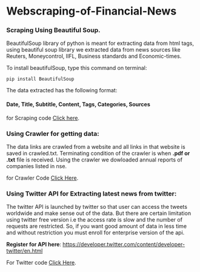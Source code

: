 # Webscraping-of-Financial-News

### Scraping Using Beautiful Soup.

BeautifulSoup library of python is meant for extracting data from html tags, using beautiful soup library we extracted data from news sources like Reuters, Moneycontrol, IIFL, Business standards and
Economic-times.

To install beautifulSoup, type this command on terminal: 
```
pip install BeautifulSoup
```

The data extracted has the following format: 
#### Date, Title, Subtitle, Content, Tags, Categories, Sources 

for Scraping code [Click here](https://github.com/Sabertoothtech/Webscraping-of-Financial-News/tree/master/ScrapingUsingBeautifulSoup).

### Using Crawler for getting data:

The data links are crawled from a website and all links in that website is saved in crawled.txt. Terminating condition of the
crawler is when **.pdf or .txt** file is received. Using the crawler we dowloaded annual reports of companies listed in nse.

for Crawler Code [Click Here](https://github.com/Sabertoothtech/Webscraping-of-Financial-News/tree/master/Crawler).

### Using Twitter API for Extracting latest news from twitter:

The twitter API is launched by twitter so that user can access the tweets worldwide and make sense out of the data.
But there are certain limitation using twitter free version i.e the access rate is slow and the number of requests are 
restricted. So, if you want good amount of data in less time and without restriction you must enroll for enterprise version 
of the api.
 

**Register for API here**: https://developer.twitter.com/content/developer-twitter/en.html

For Twitter code [Click Here](https://github.com/Sabertoothtech/Webscraping-of-Financial-News/tree/master/TwitterScraping).
